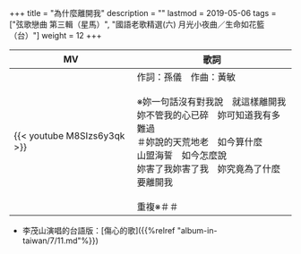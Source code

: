 +++
title = "為什麼離開我"
description = ""
lastmod = 2019-05-06
tags = ["弦歌戀曲 第三輯（星馬）", "國語老歌精選(六) 月光小夜曲／生命如花籃（台）"]
weight = 12
+++

MV  | 歌詞  
--------------|-------
{{< youtube M8SIzs6y3qk >}}|作詞：孫儀　作曲：黃敏<br/><br/>※妳一句話沒有對我說　就這樣離開我<br/>妳不管我的心已碎　妳可知道我有多難過<br/>＃妳說的天荒地老　如今算什麼<br/>山盟海誓　如今怎麼說<br/>妳害了我妳害了我　妳究竟為了什麼要離開我<br/><br/>重複※＃＃

* 李茂山演唱的台語版：[傷心的歌]({{%relref "album-in-taiwan/7/11.md"%}}) 